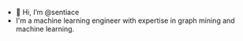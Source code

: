 - 👋 Hi, I’m @sentiace
- I'm a machine learning engineer with expertise in graph mining and machine learning.
<!---
sentiace/sentiace is a ✨ special ✨ repository because its `README.md` (this file) appears on your GitHub profile.
You can click the Preview link to take a look at your changes.
--->
